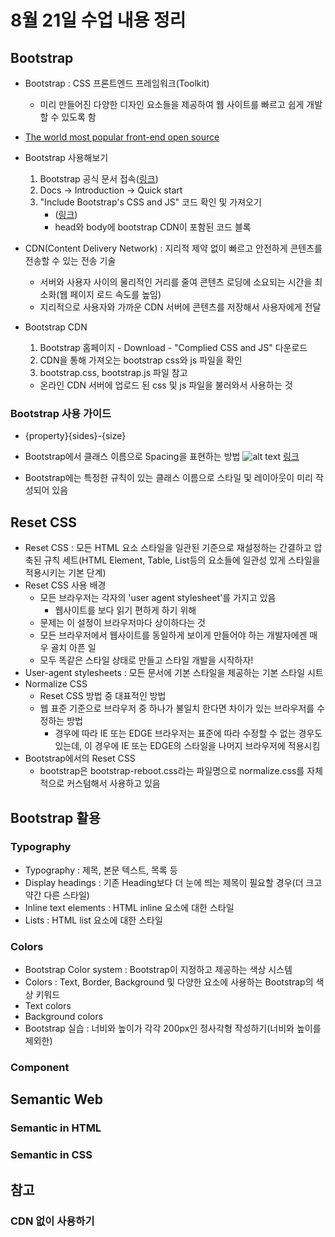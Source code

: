 # 8월 21일 수업 내용 정리
## Bootstrap
- Bootstrap : CSS 프론트엔드 프레임워크(Toolkit)
    - 미리 만들어진 다양한 디자인 요소들을 제공하여 웹 사이트를 빠르고 쉽게 개발할 수 있도록 함
- [The world most popular front-end open source](https://gitstar-ranking.com/repositories)
- Bootstrap 사용해보기
    1. Bootstrap 공식 문서 접속([링크](https://getbootstrap.com/))
    2. Docs -> Introduction -> Quick start
    3. "Include Bootstrap's CSS and JS" 코드 확인 및 가져오기
        - ([링크](https://getbootstrap.com/docs/5.3/getting-started/introduction/#quick-start))
        - head와 body에 bootstrap CDN이 포함된 코드 블록

- CDN(Content Delivery Network) : 지리적 제약 없이 빠르고 안전하게 콘텐츠를 전송할 수 있는 전송 기술
    - 서버와 사용자 사이의 물리적인 거리를 줄여 콘텐츠 로딩에 소요되는 시간을 최소화(웹 페이지 로드 속도를 높임)
    - 지리적으로 사용자와 가까운 CDN 서버에 콘텐츠를 저장해서 사용자에게 전달

- Bootstrap CDN
    1. Bootstrap 홈페이지 - Download - "Complied CSS and JS" 다운로드
    2. CDN을 통해 가져오는 bootstrap css와 js 파일을 확인
    3. bootstrap.css, bootstrap.js 파일 참고
    - 온라인 CDN 서버에 업로드 된 css 및 js 파일을 불러와서 사용하는 것

### Bootstrap 사용 가이드
- {property}{sides}-{size}
- Bootstrap에서 클래스 이름으로 Spacing을 표현하는 방법
![alt text](/TIL/Web/images/image13.png)
[링크](https://getbootstrap.com/docs/5.3/utilities/spacing/#margin-and-padding)

- Bootstrap에는 특정한 규칙이 있는 클래스 이름으로 스타일 및 레이아웃이 미리 작성되어 있음

## Reset CSS
- Reset CSS : 모든 HTML 요소 스타일을 일관된 기준으로 재설정하는 간결하고 압축된 규칙 세트(HTML Element, Table, List등의 요소들에 일관성 있게 스타일을 적용시키는 기본 단계)
- Reset CSS 사용 배경
    - 모든 브라우저는 각자의 'user agent stylesheet'를 가지고 있음
        - 웹사이트를 보다 읽기 편하게 하기 위해
    - 문제는 이 설정이 브라우저마다 상이하다는 것
    - 모든 브라우저에서 웹사이트를 동일하게 보이게 만들어야 하는 개발자에겐 매우 골치 아픈 일
    - 모두 똑같은 스타일 상태로 만들고 스타일 개발을 시작하자!
- User-agent stylesheets : 모든 문서에 기본 스타일을 제공하는 기본 스타일 시트
- Normalize CSS
    - Reset CSS 방법 중 대표적인 방법
    - 웹 표준 기준으로 브라우저 중 하나가 불일치 한다면 차이가 있는 브라우저를 수정하는 방법
        - 경우에 따라 IE 또는 EDGE 브라우저는 표준에 따라 수정할 수 없는 경우도 있는데, 이 경우에 IE 또는 EDGE의 스타일을 나머지 브라우저에 적용시킴
- Bootstrap에서의 Reset CSS
    - bootstrap은 bootstrap-reboot.css라는 파일명으로 normalize.css를 자체적으로 커스텀해서 사용하고 있음


## Bootstrap 활용
### Typography
- Typography : 제목, 본문 텍스트, 목록 등
- Display headings : 기존 Heading보다 더 눈에 띄는 제목이 필요할 경우(더 크고 약간 다른 스타일)
- Inline text elements : HTML inline 요소에 대한 스타일
- Lists : HTML list 요소에 대한 스타일

### Colors
- Bootstrap Color system : Bootstrap이 지정하고 제공하는 색상 시스템
- Colors : Text, Border, Background 및 다양한 요소에 사용하는 Bootstrap의 색상 키워드
- Text colors
- Background colors
- Bootstrap 실습 : 너비와 높이가 각각 200px인 정사각형 작성하기(너비와 높이를 제외한)

### Component


## Semantic Web
### Semantic in HTML


### Semantic in CSS


## 참고
### CDN 없이 사용하기
